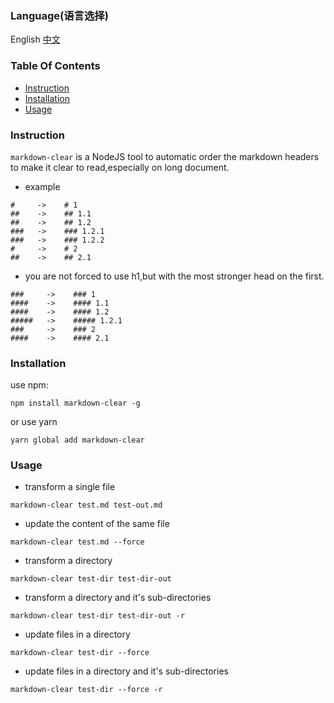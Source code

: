 ### Language(语言选择)
English     [中文](./README-zh_CN.md)

###  Table Of Contents
+ [Instruction](#intro)
+ [Installation](#install)
+ [Usage](#use)


### Instruction
`markdown-clear` is a NodeJS tool to automatic order the markdown headers to make it clear to read,especially on long document.
+ example
```
#     ->    # 1
##    ->    ## 1.1
##    ->    ## 1.2
###   ->    ### 1.2.1
###   ->    ### 1.2.2
#     ->    # 2
##    ->    ## 2.1
```
+ you are not forced to use h1,but with the most stronger head on the first.
```
###     ->    ### 1
####    ->    #### 1.1
####    ->    #### 1.2
#####   ->    ##### 1.2.1
###     ->    ### 2
####    ->    #### 2.1
```

### Installation
use npm:
```
npm install markdown-clear -g
```
or use yarn
```
yarn global add markdown-clear
```

### Usage
+ transform a single file
```
markdown-clear test.md test-out.md
```
+ update the content of the same file
```
markdown-clear test.md --force
```

+ transform a directory
```
markdown-clear test-dir test-dir-out
```

+ transform a directory and it's sub-directories
```
markdown-clear test-dir test-dir-out -r
```

+ update files in a directory
```
markdown-clear test-dir --force
```

+ update files in a directory and it's sub-directories
```
markdown-clear test-dir --force -r
```